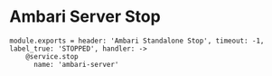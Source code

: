 
# Ambari Server Stop

    module.exports = header: 'Ambari Standalone Stop', timeout: -1, label_true: 'STOPPED', handler: ->
        @service.stop
          name: 'ambari-server'
